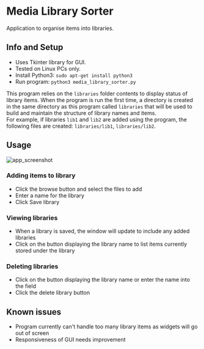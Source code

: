 # Media Library Sorter

Application to organise items into libraries.

## Info and Setup
- Uses Tkinter library for GUI.
- Tested on Linux PCs only.
- Install Python3: `sudo apt-get install python3`
- Run program: `python3 media_library_sorter.py`

This program relies on the `libraries` folder contents to display status of library items.
When the program is run the first time, a directory is created in the same directory as this program called `libraries` that will be used to build and maintain the structure of library names and items.  
For example, if libraries `lib1` and `lib2` are added using the program, the following files are created: `libraries/lib1`, `libraries/lib2`.

## Usage
![app_screenshot](https://user-images.githubusercontent.com/66768334/167768051-7e450e70-da5c-45de-a454-d31eeac83c0f.png)

### Adding items to library

- Click the browse button and select the files to add
- Enter a name for the library
- Click Save library 

### Viewing libraries

- When a library is saved, the window will update to include any added libraries
- Click on the button displaying the library name to list items currently stored under the library

### Deleting libraries

- Click on the button displaying the library name or enter the name into the field
- Click the delete library button

## Known issues
- Program currently can't handle too many library items as widgets will go out of screen
- Responsiveness of GUI needs improvement
